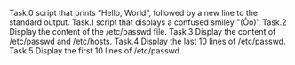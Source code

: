 Task.0
script that prints “Hello, World”, followed by a new line to the standard output.
Task.1
script that displays a confused smiley "(Ôo)'.
Task.2
Display the content of the /etc/passwd file.
Task.3
Display the content of /etc/passwd and /etc/hosts.
Task.4
Display the last 10 lines of /etc/passwd.
Task.5
Display the first 10 lines of /etc/passwd.
